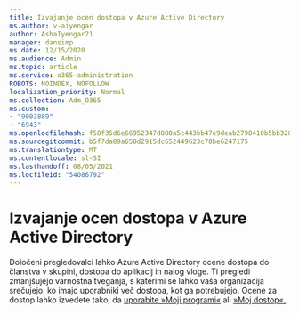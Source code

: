 ```yaml
---
title: Izvajanje ocen dostopa v Azure Active Directory
ms.author: v-aiyengar
author: AshaIyengar21
manager: dansimp
ms.date: 12/15/2020
ms.audience: Admin
ms.topic: article
ms.service: o365-administration
ROBOTS: NOINDEX, NOFOLLOW
localization_priority: Normal
ms.collection: Adm_O365
ms.custom:
- "9003889"
- "6943"
ms.openlocfilehash: f58f35d6e66952347d880a5c443bb47e9deab2798410b5bb32895667572f1f58
ms.sourcegitcommit: b5f7da89a650d2915dc652449623c78be6247175
ms.translationtype: MT
ms.contentlocale: sl-SI
ms.lasthandoff: 08/05/2021
ms.locfileid: "54086792"
---
```

# <a name="perform-access-reviews-in-azure-active-directory"></a>Izvajanje ocen dostopa v Azure Active Directory

Določeni pregledovalci lahko Azure Active Directory ocene dostopa do članstva v skupini, dostopa do aplikacij in nalog vloge. Ti pregledi zmanjšujejo varnostna tveganja, s katerimi se lahko vaša organizacija srečujejo, ko imajo uporabniki več dostopa, kot ga potrebujejo. Ocene za dostop lahko izvedete tako, da [uporabite »Moji programi«](https://go.microsoft.com/fwlink/?linkid=2134605) ali [»Moj dostop«.](https://go.microsoft.com/fwlink/?linkid=2134505)